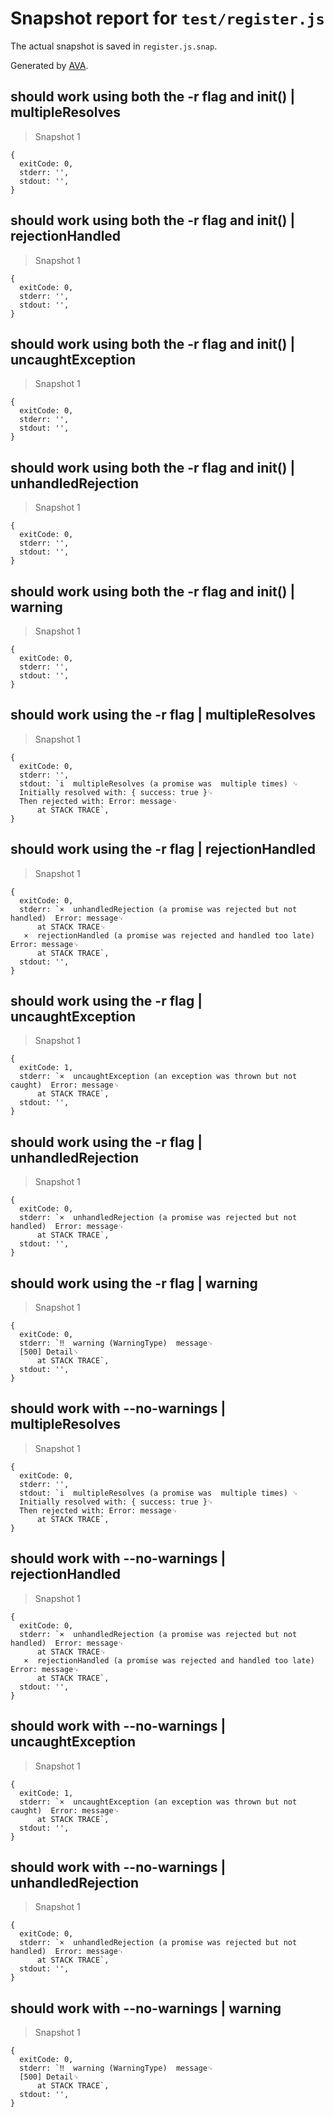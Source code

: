 # Snapshot report for `test/register.js`

The actual snapshot is saved in `register.js.snap`.

Generated by [AVA](https://ava.li).

## should work using both the -r flag and init() | multipleResolves

> Snapshot 1

    {
      exitCode: 0,
      stderr: '',
      stdout: '',
    }

## should work using both the -r flag and init() | rejectionHandled

> Snapshot 1

    {
      exitCode: 0,
      stderr: '',
      stdout: '',
    }

## should work using both the -r flag and init() | uncaughtException

> Snapshot 1

    {
      exitCode: 0,
      stderr: '',
      stdout: '',
    }

## should work using both the -r flag and init() | unhandledRejection

> Snapshot 1

    {
      exitCode: 0,
      stderr: '',
      stdout: '',
    }

## should work using both the -r flag and init() | warning

> Snapshot 1

    {
      exitCode: 0,
      stderr: '',
      stdout: '',
    }

## should work using the -r flag | multipleResolves

> Snapshot 1

    {
      exitCode: 0,
      stderr: '',
      stdout: `i  multipleResolves (a promise was  multiple times) ␊
      Initially resolved with: { success: true }␊
      Then rejected with: Error: message␊
          at STACK TRACE`,
    }

## should work using the -r flag | rejectionHandled

> Snapshot 1

    {
      exitCode: 0,
      stderr: `×  unhandledRejection (a promise was rejected but not handled)  Error: message␊
          at STACK TRACE␊
       ×  rejectionHandled (a promise was rejected and handled too late)  Error: message␊
          at STACK TRACE`,
      stdout: '',
    }

## should work using the -r flag | uncaughtException

> Snapshot 1

    {
      exitCode: 1,
      stderr: `×  uncaughtException (an exception was thrown but not caught)  Error: message␊
          at STACK TRACE`,
      stdout: '',
    }

## should work using the -r flag | unhandledRejection

> Snapshot 1

    {
      exitCode: 0,
      stderr: `×  unhandledRejection (a promise was rejected but not handled)  Error: message␊
          at STACK TRACE`,
      stdout: '',
    }

## should work using the -r flag | warning

> Snapshot 1

    {
      exitCode: 0,
      stderr: `‼  warning (WarningType)  message␊
      [500] Detail␊
          at STACK TRACE`,
      stdout: '',
    }

## should work with --no-warnings | multipleResolves

> Snapshot 1

    {
      exitCode: 0,
      stderr: '',
      stdout: `i  multipleResolves (a promise was  multiple times) ␊
      Initially resolved with: { success: true }␊
      Then rejected with: Error: message␊
          at STACK TRACE`,
    }

## should work with --no-warnings | rejectionHandled

> Snapshot 1

    {
      exitCode: 0,
      stderr: `×  unhandledRejection (a promise was rejected but not handled)  Error: message␊
          at STACK TRACE␊
       ×  rejectionHandled (a promise was rejected and handled too late)  Error: message␊
          at STACK TRACE`,
      stdout: '',
    }

## should work with --no-warnings | uncaughtException

> Snapshot 1

    {
      exitCode: 1,
      stderr: `×  uncaughtException (an exception was thrown but not caught)  Error: message␊
          at STACK TRACE`,
      stdout: '',
    }

## should work with --no-warnings | unhandledRejection

> Snapshot 1

    {
      exitCode: 0,
      stderr: `×  unhandledRejection (a promise was rejected but not handled)  Error: message␊
          at STACK TRACE`,
      stdout: '',
    }

## should work with --no-warnings | warning

> Snapshot 1

    {
      exitCode: 0,
      stderr: `‼  warning (WarningType)  message␊
      [500] Detail␊
          at STACK TRACE`,
      stdout: '',
    }
